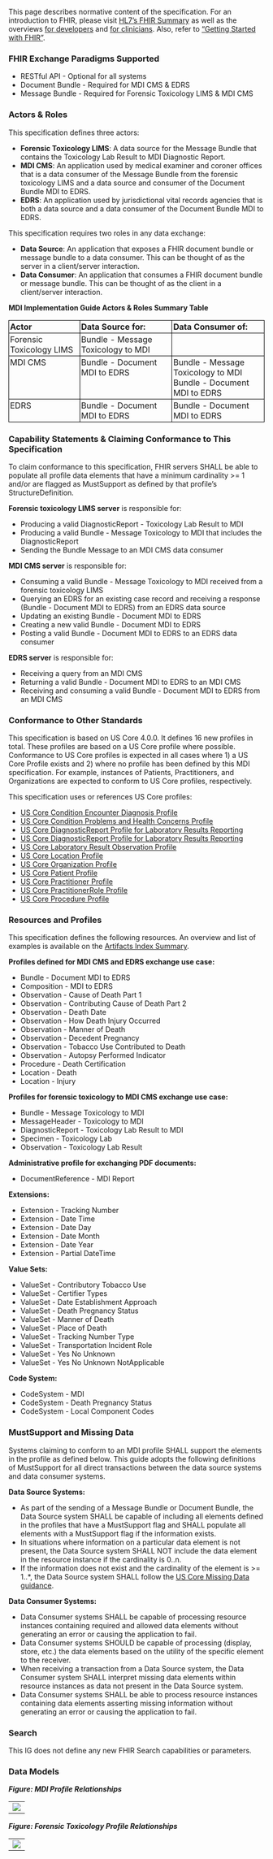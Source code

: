 This page describes normative content of the specification. For an introduction to FHIR, please visit [HL7’s FHIR Summary](https://www.hl7.org/fhir/summary.html) as well as the overviews [for developers](https://www.hl7.org/fhir/overview-dev.html) and [for clinicians](https://www.hl7.org/fhir/overview-clinical.html). Also, refer to [“Getting Started with FHIR”](https://www.hl7.org/fhir/modules.html).

### FHIR Exchange Paradigms Supported
* RESTful API - Optional for all systems
* Document Bundle - Required for MDI CMS & EDRS
* Message Bundle - Required for Forensic Toxicology LIMS & MDI CMS

### Actors & Roles
This specification defines three actors:
* **Forensic Toxicology LIMS**: A data source for the Message Bundle that contains the Toxicology Lab Result to MDI Diagnostic Report.
* **MDI CMS**: An application used by medical examiner and coroner offices that is a data consumer of the Message Bundle from the forensic toxicology LIMS and a data source and consumer of the Document Bundle MDI to EDRS.
* **EDRS**: An application used by jurisdictional vital records agencies that is both a data source and a data consumer of the Document Bundle MDI to EDRS.

This specification requires two roles in any data exchange:
* **Data Source**: An application that exposes a FHIR document bundle or message bundle to a data consumer. This can be thought of as the server in a client/server interaction.
* **Data Consumer**: An application that consumes a FHIR document bundle or message bundle. This can be thought of as the client in a client/server interaction.

**MDI Implementation Guide Actors & Roles Summary Table**
<style type="text/css">
.tg  {border-collapse:collapse;border-spacing:0;}
.tg td{border-color:black;border-style:solid;border-width:1px; overflow:hidden;padding:2px 2px;word-break:normal;}
.tg th{border-color:black;border-style:solid;border-width:1px; font-weight:normal;overflow:hidden;padding:2px 2px;word-break:normal;}
.tg .tg-0lax{text-align:left;vertical-align:top}
</style>
<table class="tg">
<thead>
  <tr>
    <th class="tg-0lax"><b>Actor</b></th>
    <th class="tg-0lax"><b>Data Source for:</b></th>
    <th class="tg-0lax"><b>Data Consumer of:</b></th>
  </tr>
</thead>
<tbody>
  <tr>
    <td class="tg-0lax">Forensic Toxicology LIMS</td>
    <td class="tg-0lax">Bundle - Message Toxicology to MDI </td>
    <td class="tg-0lax">&nbsp;</td>
  </tr>
  <tr>
    <td class="tg-0lax">MDI CMS</td>
    <td class="tg-0lax">Bundle - Document MDI to EDRS </td>
    <td class="tg-0lax">Bundle - Message Toxicology to MDI <br>Bundle - Document MDI to EDRS </td>
  </tr>
  <tr>
    <td class="tg-0lax">EDRS</td>
    <td class="tg-0lax">Bundle - Document MDI to EDRS </td>
    <td class="tg-0lax">Bundle - Document MDI to EDRS </td>
  </tr>
</tbody>
</table>

### Capability Statements & Claiming Conformance to This Specification
To claim conformance to this specification, FHIR servers SHALL be able to populate all profile data elements that have a minimum cardinality >= 1 and/or are flagged as MustSupport as defined by that profile’s StructureDefinition.

**Forensic toxicology LIMS server** is responsible for:
* Producing a valid DiagnosticReport - Toxicology Lab Result to MDI
* Producing a valid Bundle - Message Toxicology to MDI that includes the DiagnosticReport
* Sending the Bundle Message to an MDI CMS data consumer

**MDI CMS server** is responsible for:
* Consuming a valid Bundle - Message Toxicology to MDI received from a forensic toxicology LIMS
* Querying an EDRS for an existing case record and receiving a response (Bundle - Document MDI to EDRS) from an EDRS data source
* Updating an existing Bundle - Document MDI to EDRS
* Creating a new valid Bundle - Document MDI to EDRS
* Posting a valid Bundle - Document MDI to EDRS to an EDRS data consumer

**EDRS server** is responsible for:
* Receiving a query from an MDI CMS
* Returning a valid Bundle - Document MDI to EDRS to an MDI CMS
* Receiving and consuming a valid Bundle - Document MDI to EDRS from an MDI CMS


### Conformance to Other Standards
This specification is based on US Core 4.0.0. It defines 16 new profiles in total. These profiles are based on a US Core profile where possible. Conformance to US Core profiles is expected in all cases where 1) a US Core Profile exists and 2) where no profile has been defined by this MDI specification. For example, instances of Patients, Practitioners, and Organizations are expected to conform to US Core profiles, respectively.

This specification uses or references US Core profiles:
* [US Core Condition Encounter Diagnosis Profile](http://hl7.org/fhir/us/core/StructureDefinition-us-core-condition-encounter-diagnosis.html)
* [US Core Condition Problems and Health Concerns Profile](http://hl7.org/fhir/us/core/StructureDefinition-us-core-condition-problems-health-concerns.html)
* [US Core DiagnosticReport Profile for Laboratory Results Reporting](http://hl7.org/fhir/us/core/StructureDefinition/us-core-diagnosticreport-lab)
* [US Core DiagnosticReport Profile for Laboratory Results Reporting](http://hl7.org/fhir/us/core/StructureDefinition-us-core-diagnosticreport-lab.html)
* [US Core Laboratory Result Observation Profile](http://hl7.org/fhir/us/core/StructureDefinition/us-core-observation-lab)
* [US Core Location Profile](http://hl7.org/fhir/us/core/StructureDefinition/us-core-location)
* [US Core Organization Profile](http://hl7.org/fhir/us/core/StructureDefinition/us-core-organization)
* [US Core Patient Profile](http://hl7.org/fhir/us/core/StructureDefinition/us-core-patient)
* [US Core Practitioner Profile](http://hl7.org/fhir/us/core/StructureDefinition/us-core-practitioner)
* [US Core PractitionerRole Profile](http://hl7.org/fhir/us/core/StructureDefinition/us-core-practitionerrole)
* [US Core Procedure Profile](http://hl7.org/fhir/us/core/StructureDefinition/us-core-procedure)

### Resources and Profiles
This specification defines the following resources. An overview and list of examples is available on the [Artifacts Index Summary](artifacts.html).

**Profiles defined for MDI CMS and EDRS exchange use case:**
* Bundle - Document MDI to EDRS 
* Composition - MDI to EDRS 
* Observation - Cause of Death Part 1 
* Observation - Contributing Cause of Death Part 2 
* Observation - Death Date 
* Observation - How Death Injury Occurred 
* Observation - Manner of Death 
* Observation - Decedent Pregnancy 
* Observation - Tobacco Use Contributed to Death 
* Observation - Autopsy Performed Indicator 
* Procedure - Death Certification 
* Location - Death 
* Location - Injury 


**Profiles for forensic toxicology to MDI CMS exchange use case:**
* Bundle - Message Toxicology to MDI
* MessageHeader - Toxicology to MDI
* DiagnosticReport - Toxicology Lab Result to MDI
* Specimen - Toxicology Lab
* Observation - Toxicology Lab Result


**Administrative profile for exchanging PDF documents:**
* DocumentReference - MDI Report

**Extensions:**
* Extension - Tracking Number 
* Extension - Date Time 
* Extension - Date Day 
* Extension - Date Month 
* Extension - Date Year 
* Extension - Partial DateTime 


**Value Sets:** 	
* ValueSet - Contributory Tobacco Use 
* ValueSet - Certifier Types 
* ValueSet - Date Establishment Approach 
* ValueSet - Death Pregnancy Status 
* ValueSet - Manner of Death 
* ValueSet - Place of Death
* ValueSet - Tracking Number Type 
* ValueSet - Transportation Incident Role 
* ValueSet - Yes No Unknown 
* ValueSet - Yes No Unknown NotApplicable 

**Code System:**
* CodeSystem - MDI 
* CodeSystem - Death Pregnancy Status 
* CodeSystem - Local Component Codes 


### MustSupport and Missing Data
Systems claiming to conform to an MDI profile SHALL support the elements in the profile as defined below. This guide adopts the following definitions of MustSupport for all direct transactions between the data source systems and data consumer systems.

**Data Source Systems:**
* As part of the sending of a Message Bundle or Document Bundle, the Data Source system SHALL be capable of including all elements defined in the profiles that have a MustSupport flag and SHALL populate all elements with a MustSupport flag if the information exists.
* In situations where information on a particular data element is not present, the Data Source system SHALL NOT include the data element in the resource instance if the cardinality is 0..n.
* If the information does not exist and the cardinality of the element is >= 1..*, the Data Source system SHALL follow the [US Core Missing Data guidance](https://www.hl7.org/fhir/us/core/general-guidance.html#missing-data).

**Data Consumer Systems:**
* Data Consumer systems SHALL be capable of processing resource instances containing required and allowed data elements without generating an error or causing the application to fail.
* Data Consumer systems SHOULD be capable of processing (display, store, etc.) the data elements based on the utility of the specific element to the receiver.
* When receiving a transaction from a Data Source system, the Data Consumer system SHALL interpret missing data elements within resource instances as data not present in the Data Source system.
* Data Consumer systems SHALL be able to process resource instances containing data elements asserting missing information without generating an error or causing the application to fail.

### Search
This IG does not define any new FHIR Search capabilities or parameters.

### Data Models
***Figure: MDI Profile Relationships***
<table><tr><td><img src="MDI-Comp-structure-500.png" /></td></tr></table>

***Figure: Forensic Toxicology Profile Relationships***
<table><tr><td><img src="Tox-Msg-structure-500.png" /></td></tr></table>